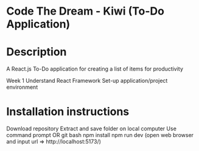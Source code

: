 # Code The Dream - Kiwi (To-Do Application)

# Description
A React.js To-Do application for creating a list of items for productivity

Week 1
Understand React Framework
Set-up application/project environment

# Installation instructions
Download repository
Extract and save folder on local computer
Use command prompt OR git bash
npm install
npm run dev (open web browser and input url => http://localhost:5173/)
